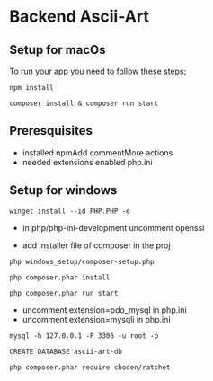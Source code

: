 # Backend Ascii-Art

## Setup for macOs

To run your app you need to follow these steps:

```
npm install
```


```
composer install & composer run start
```

## Preresquisites

+ installed npmAdd commentMore actions
+ needed extensions enabled php.ini

## Setup for windows

```
winget install --id PHP.PHP -e
```

+ in php/php-ini-development uncomment openssl

+ add installer file of composer in the proj

```
php windows_setup/composer-setup.php
```

```
php composer.phar install
```

```
php composer.phar run start
```

+ uncomment extension=pdo_mysql in php.ini
+ uncomment extension=mysqli in php.ini

```
mysql -h 127.0.0.1 -P 3306 -u root -p
```

```
CREATE DATABASE ascii-art-db
```

```
php composer.phar require cboden/ratchet
```